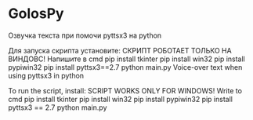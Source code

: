 # GolosPy
Озвучка текста при помочи pyttsx3  на python

Для запуска скрипта установите:
СКРИПТ РОБОТАЕТ ТОЛЬКО НА ВИНДОВС!
Напишите в cmd
pip install tkinter
pip install win32
pip install 
pypiwin32
pip install pyttsx3==2.7
python main.py
Voice-over text when using pyttsx3 in python

To run the script, install:
SCRIPT WORKS ONLY FOR WINDOWS!
Write to cmd
pip install tkinter
pip install win32
pip install pypiwin32
pip install pyttsx3 == 2.7
python main.py
